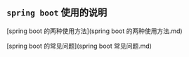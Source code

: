 ## `spring boot` 使用的说明

[spring boot 的两种使用方法](spring boot 的两种使用方法.md)

[spring boot 的常见问题](spring boot 常见问题.md)


